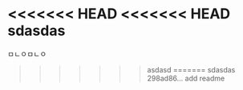 <<<<<<< HEAD
<<<<<<< HEAD
sdasdas
=======

ㅁㄴㅇㅁㄴㅇ
>>>>>>> asdasd
=======
sdasdas
>>>>>>> 298ad86... add readme
